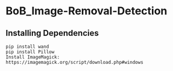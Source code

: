# BoB_Image-Removal-Detection

## Installing Dependencies

```
pip install wand
pip install Pillow
Install ImageMagick: https://imagemagick.org/script/download.php#windows 
```